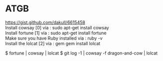 # ATGB

https://gist.github.com/dakull/6615458
<br/>Install cowsay [0] via : sudo apt-get install cowsay
<br/>Install fortune [1] via : sudo apt-get install fortune
<br/>Make sure you have Ruby installed via : ruby -v
<br/>Install the lolcat [2] via : gem gem install lolcat

$ fortune | cowsay | lolcat
$ git log -1 | cowsay -f dragon-and-cow | lolcat
